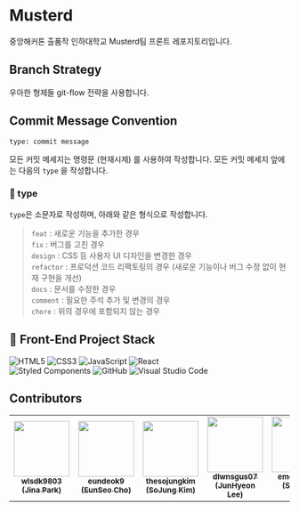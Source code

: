 # Musterd
중앙해커톤 출품작 인하대학교 Musterd팀 프론트 레포지토리입니다.

## Branch Strategy

우아한 형제들 git-flow 전략을 사용합니다.

## Commit Message Convention

```
type: commit message
```

모든 커밋 메세지는 명령문 (현재시제) 를 사용하여 작성합니다. 모든 커밋 메세지 앞에는 다음의 `type` 을 작성합니다.

### 📌 type
`type`은 소문자로 작성하며, 아래와 같은 형식으로 작성합니다.
> `feat` : 새로운 기능을 추가한 경우  
> `fix` : 버그를 고친 경우  
> `design` : CSS 등 사용자 UI 디자인을 변경한 경우  
> `refactor` : 프로덕션 코드 리팩토링의 경우 (새로운 기능이나 버그 수정 없이 현재 구현을 개선)  
> `docs` : 문서를 수정한 경우  
> `comment` : 필요한 주석 추가 및 변경의 경우  
> `chore` : 위의 경우에 포함되지 않는 경우

## 🔧 Front-End Project Stack
![HTML5](https://img.shields.io/badge/html5-%23E34F26.svg?style=for-the-badge&logo=html5&logoColor=white) ![CSS3](https://img.shields.io/badge/css3-%231572B6.svg?style=for-the-badge&logo=css3&logoColor=white) ![JavaScript](https://img.shields.io/badge/javascript-%23323330.svg?style=for-the-badge&logo=javascript&logoColor=%23F7DF1E)
![React](https://img.shields.io/badge/react-%2320232a.svg?style=for-the-badge&logo=react&logoColor=%2361DAFB)  
![Styled Components](https://img.shields.io/badge/styled--components-DB7093?style=for-the-badge&logo=styled-components&logoColor=white) ![GitHub](https://img.shields.io/badge/github-%23121011.svg?style=for-the-badge&logo=github&logoColor=white)
![Visual Studio Code](https://img.shields.io/badge/Visual%20Studio%20Code-0078d7.svg?style=for-the-badge&logo=visual-studio-code&logoColor=white)

## Contributors

<table>
   <tr>
      <td align="center"><a href="https://github.com/wlsdk9803"><img src="https://avatars.githubusercontent.com/u/103057334?v=4" width="100px;" alt=""/><br /><sub><b>wlsdk9803<br/>(Jina Park)</b></sub></a></td>
     <td align="center"><a href="https://github.com/eundeok9"><img src="https://avatars.githubusercontent.com/u/100702397?v=4" width="100px;" alt=""/><br /><sub><b>eundeok9<br/>(EunSeo Cho)</b></sub></a></td>
      <td align="center"><a href="https://github.com/thesojungkim"><img src="https://avatars.githubusercontent.com/u/103019590?v=4" width="100px;" alt=""/><br /><sub><b>thesojungkim<br/>(SoJung Kim)</b></sub></a></td>
      <td align="center"><a href="https://github.com/dlwnsgus07"><img src="https://avatars.githubusercontent.com/u/37991960?v=4" width="100px;" alt=""/><br /><sub><b>dlwnsgus07<br/>(JunHyeon Lee)</b></sub></a></td>
     <td align="center"><a href="https://github.com/emotion615"><img src="https://avatars.githubusercontent.com/u/102964287?v=4" width="100px;" alt=""/><br /><sub><b>emotion615<br/>(SeoJung Park)</b></sub></a></td>
     <td align="center"><a href="https://github.com/soriSeong"><img src="https://avatars.githubusercontent.com/u/103102313?v=4" width="100px;" alt=""/><br /><sub><b>soriSeong<br/>(Seong Lee)</b></sub></a></td>
   </tr>
</table>
